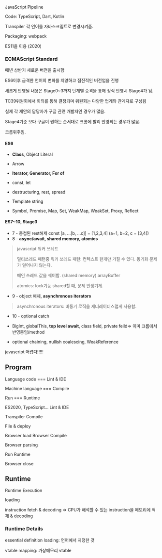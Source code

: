 JavaScript Pipeline

Code: TypeScript, Dart, Kotlin

Transpiler 각 언어를 자바스크립트로 변경시켜줌. 

Packaging: webpack



ES11을 이용 (2020)



### ECMAScript Standard

매년 상반기 새로운 버전을 출시함

ES6이후 급격한 언어의 변화를 지양하고 점진적인 버전업을 진행

새롭게 반영될 내용은 Stage0~3까지 단계별 승격을 통해 정식 반영시 Stage4가 됨.



TC39위원회에서 회의를 통해 결정되며 위원회는 다양한 업계와 관계자로 구성됨

실제 각 제안의 담당자가 구글 관련 개발자인 경우가 많음.

Stage4기준 보다 구글이 원하는 순서대로 크롬에 빨리 반영되는 경우가 많음.

크롬위주임.



#### ES6

- **Class**, Object Literal

- Arrow
- **Iterator, Generator, For of**
- const, let
- destructuring, rest, spread
- Template string
- Symbol, Promise, Map, Set, WeakMap, WeakSet, Proxy, Reflect



#### ES7~10, Stage3

- 7 - 중첩된 rest해제 const [a, ...[b, ...c]] = [1,2,3,4] (a=1, b=2, c = [3,4])
- 8 - **async/await, shared memory, atomics**

>javascript 워커 쓰레드
>
>멀티쓰레드 패턴중 워커 쓰레드 패턴: 컨텍스트 한개만 가질 수 있다. 동기화 문제가 일어나지 않는다.
>
>메인 쓰레드 값을 쉐어함. (shared memory) arrayBuffer
>
>atomics: lock기능 shared할 때, 문제 안생기게.

- 9 - object 해체, **asynchronous iterators**

>  asynchronous iterators: 비동기 로직을 제너레이터스럽게 사용함.

- 10 - optional catch 

- BigInt, globalThis, **top level await**, class field, private feild=> 이미 크롬에서 반영중임/method
- optional chaining, nullish coalescing, WeakReference



javascript 어렵다!!!!!



## Program

Language code === Lint & IDE

Machine language === Compile

Run === Runtime



ES2020, TypeScript...		Lint & IDE

Transpiler							Compile

File & deploy



Browser load				Browser Compile

Browser parsing

Run								Runtime

Browser close



## Runtime

Runtime Execution



loading

instruction fetch & decoding			=> CPU가 해석할 수 있는 instruction을 메모리에 적재 & decoding





### Runtime Details

essential definition loading: 언어에서 지정한 것

vtable mapping: 가상메모리 vtable



